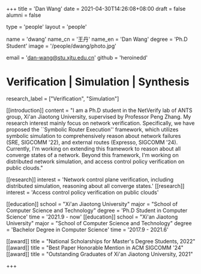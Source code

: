 +++
title = 'Dan Wang'
date = 2021-04-30T14:26:08+08:00
draft = false
alumni = false

type = 'people'
layout = 'people'

name = 'dwang'
name_cn = '王丹'
name_en = 'Dan Wang'
degree = 'Ph.D Student'
image = '/people/dwang/photo.jpg'

email = 'dan-wang@stu.xjtu.edu.cn'
github = 'heroinedd'

# Verification | Simulation | Synthesis
research_label = ["Verification", "Simulation"]

[[introduction]]
    content = "I am a Ph.D student in the NetVerify lab of ANTS group, Xi'an Jiaotong University, supervised by Professor Peng Zhang. My research interest mainly focus on network verification. Specifically, we have proposed the ``Symbolic Router Execution'' framework, which utilizes symbolic simulation to comprehensively reason about network failures (SRE, SIGCOMM '22), and external routes (Expresso, SIGCOMM '24). Currently, I'm working on extending this framework to reason about all converge states of a network. Beyond this framework, I'm working on distributed network simulation, and access control policy verification on public clouds."

[[research]]
    interest = 'Network control plane verification, including distributed simulation, reasoning about all converge states.'
[[research]]
    interest = 'Access control policy verification on public clouds'

[[education]]
    school = "Xi'an Jiaotong University"
    major = "School of Computer Science and Technology"
    degree = 'Ph.D Student in Computer Science'
    time = '2021.9 - now'
[[education]]
    school = "Xi'an Jiaotong University"
    major = "School of Computer Science and Technology"
    degree = 'Bachelor Degree in Computer Science'
    time = '2017.9 - 2021.6'

[[award]]
    title = "National Scholarships for Master's Degree Students, 2022"
[[award]]
    title = "Best Paper Honorable Mention in ACM SIGCOMM '24"
[[award]]
    title = "Outstanding Graduates of Xi'an Jiaotong University, 2021"    

+++
